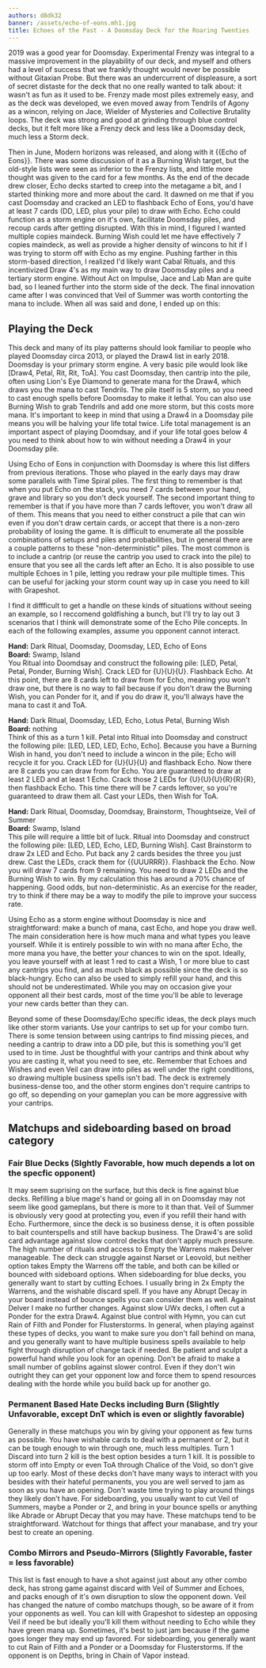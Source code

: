 ```yaml
---
authors: d8dk32
banner: /assets/echo-of-eons.mh1.jpg
title: Echoes of the Past - A Doomsday Deck for the Roaring Twenties
---
```


2019 was a good year for Doomsday. Experimental Frenzy was integral to a massive
improvement in the playability of our deck, and myself and others had a level of
success that we frankly thought would never be possible without Gitaxian Probe.
But there was an undercurrent of displeasure, a sort of secret distaste for the
deck that no one really wanted to talk about: it wasn't as fun as it used to be.
Frenzy made most piles extremely easy, and as the deck was developed, we even
moved away from Tendrils of Agony as a wincon, relying on Jace, Wielder of
Mysteries and Collective Brutality loops. The deck was strong and good at
grinding through blue control decks, but it felt more like a Frenzy deck and
less like a Doomsday deck, much less a Storm deck.

Then in June, Modern horizons was released, and along with it {{Echo of Eons}}.
There was some discussion of it as a Burning Wish target, but the old-style
lists were seen as inferior to the Frenzy lists, and little more thought was
given to the card for a few months. As the end of the decade drew closer, Echo
decks started to creep into the metagame a bit, and I started thinking more and
more about the card. It dawned on me that if you cast Doomsday and cracked an
LED to flashback Echo of Eons, you'd have at least 7 cards (DD, LED, plus your
pile) to draw with Echo. Echo could function as a storm engine on it's own,
facilitate Doomsday piles, and recoup cards after getting disrupted. With this
in mind, I figured I wanted multiple copies maindeck. Burning Wish could let me
have effectively 7 copies maindeck, as well as provide a higher density of
wincons to hit if I was trying to storm off with Echo as my engine. Pushing
farther in this storm-based direction, I realized I'd likely want Cabal Rituals,
and this incentivized Draw 4's as my main way to draw Doomsday piles and a
tertiary storm engine. Without Act on Impulse, Jace and Lab Man are quite bad,
so I leaned further into the storm side of the deck. The final innovation came
after I was convinced that Veil of Summer was worth contorting the mana to
include. When all was said and done, I ended up on this:

<div deckfile="2020/01/ddft.burg.txt" />

## Playing the Deck

This deck and many of its play patterns should look familiar to people who
played Doomsday circa 2013, or played the Draw4 list in early 2018. Doomsday is
your primary storm engine. A very basic pile would look like \[Draw4, Petal,
Rit, Rit, ToA\]. You cast Doomsday, then cantrip into the pile, often using
Lion's Eye Diamond to generate mana for the Draw4, which draws you the mana to
cast Tendrils. The pile itself is 5 storm, so you need to cast enough spells
before Doomsday to make it lethal. You can also use Burning Wish to grab
Tendrils and add one more storm, but this costs more mana. It's important to
keep in mind that using a Draw4 in a Doomsday pile means you will be halving
your life total twice. Life total management is an important aspect of playing
Doomdsay, and if your life total goes below 4 you need to think about how to win
without needing a Draw4 in your Doomsday pile.

Using Echo of Eons in conjunction with Doomsday is where this list differs from
previous iterations. Those who played in the early days may draw some parallels
with Time Spiral piles. The first thing to remember is that when you put Echo on
the stack, you need 7 cards between your hand, grave and library so you don't
deck yourself. The second important thing to remember is that if you have more
than 7 cards leftover, you won't draw all of them. This means that you need to
either construct a pile that can win even if you don't draw certain cards, or
accept that there is a non-zero probability of losing the game. It is difficult
to enumerate all the possible combinations of setups and piles and
probabilities, but in general there are a couple patterns to these
"non-deterministic" piles. The most common is to include a cantrip (or reuse the
cantrip you used to crack into the pile) to ensure that you see all the cards
left after an Echo. It is also possible to use multiple Echoes in 1 pile,
letting you redraw your pile multiple times. This can be useful for jacking your
storm count way up in case you need to kill with Grapeshot.

I find it diffficult to get a handle on these kinds of situations without seeing
an example, so I reccomend goldfishing a bunch, but I'll try to lay out 3
scenarios that I think will demonstrate some of the Echo Pile concepts. In each
of the following examples, assume you opponent cannot interact.

**Hand:** Dark Ritual, Doomsday, Doomsday, LED, Echo of Eons  
**Board:** Swamp, Island  
You Ritual into Doomdsay and construct the following pile: \[LED, Petal, Petal,
Ponder, Burning Wish\]. Crack LED for {U}{U}{U}. Flashback Echo. At this point,
there are 8 cards left to draw from for Echo, meaning you won't draw one, but
there is no way to fail because if you don't draw the Burning Wish, you can
Ponder for it, and if you do draw it, you'll always have the mana to cast it and
ToA.

**Hand:** Dark Ritual, Doomsday, LED, Echo, Lotus Petal, Burning Wish  
**Board:** nothing  
Think of this as a turn 1 kill. Petal into Ritual into Doomsday and construct
the following pile: \[LED, LED, LED, Echo, Echo\]. Because you have a Burning
Wish in hand, you don't need to include a wincon in the pile; Echo will recycle
it for you. Crack LED for {U}{U}{U} and flashback Echo. Now there are 8 cards
you can draw from for Echo. You are guaranteed to draw at least 2 LED and at
least 1 Echo. Crack those 2 LEDs for {U}{U}{U}{R}{R}{R}, then flashback Echo.
This time there will be 7 cards leftover, so you're guaranteed to draw them all.
Cast your LEDs, then Wish for ToA.

**Hand:** Dark Ritual, Doomsday, Doomdsay, Brainstorm, Thoughtseize, Veil of Summer  
**Board:** Swamp, Island  
This pile will require a little bit of luck. Ritual into Doomsday and construct
the following pile: \[LED, LED, Echo, LED, Burning Wish\]. Cast Brainstorm to
draw 2x LED and Echo. Put back any 2 cards besides the three you just drew. Cast
the LEDs, crack them for {{UUURRR}}. Flashback the Echo. Now you will draw 7
cards from 9 remaining. You need to draw 2 LEDs and the Burning Wish to win. By
my calculation this has around a 70% chance of happening. Good odds, but
non-deterministic. As an exercise for the reader, try to think if there may be a
way to modify the pile to improve your success rate.

Using Echo as a storm engine without Doomsday is nice and straightforward: make
a bunch of mana, cast Echo, and hope you draw well. The main consideration here
is how much mana and what types you leave yourself. While it is entirely
possible to win with no mana after Echo, the more mana you have, the better your
chances to win on the spot. Ideally, you leave yourself with at least 1 red to
cast a Wish, 1 or more blue to cast any cantrips you find, and as much black as
possible since the deck is so black-hungry. Echo can also be used to simply
refill your hand, and this should not be underestimated. While you may on
occasion give your opponent all their best cards, most of the time you'll be
able to leverage your new cards better than they can.

Beyond some of these Doomsday/Echo specific ideas, the deck plays much like
other storm variants. Use your cantrips to set up for your combo turn. There is
some tension between using cantrips to find missing pieces, and needing a
cantrip to draw into a DD pile, but this is something you'll get used to in
time. Just be thoughtful with your cantrips and think about why you are casting
it, what you need to see, etc. Remember that Echoes and Wishes and even Veil can
draw into piles as well under the right conditions, so drawing multiple business
spells isn't bad. The deck is extremely business-dense too, and the other storm
engines don't require cantrips to go off, so depending on your gameplan you can
be more aggressive with your cantrips.

## Matchups and sideboarding based on broad category

### Fair Blue Decks (Slghtly Favorable, how much depends a lot on the specfic opponent)

It may seem suprising on the surface, but this deck is fine against blue decks.
Refilling a blue mage's hand or going all in on Doomsday may not seem like good
gameplans, but there is more to it than that. Veil of Summer is obviously very
good at protecting you, even if you refill their hand with Echo. Furthermore,
since the deck is so business dense, it is often possible to bait counterspells
and still have backup business. The Draw4's are solid card advantage against
slow control decks that don't apply much pressure. The high number of rituals
and access to Empty the Warrens makes Delver manageable. The deck can struggle
against Narset or Leovold, but neither option takes Empty the Warrens off the
table, and both can be killed or bounced with sideboard options. When
sideboarding for blue decks, you generally want to start by cutting Echoes. I
usually bring in 2x Empty the Warrens, and the wishable discard spell. If you
have any Abrupt Decay in your board instead of bounce spells you can consider
them as well. Against Delver I make no further changes. Against slow UWx decks,
I often cut a Ponder for the extra Draw4. Against blue control with Hymn, you
can cut Rain of Filth and Ponder for Flusterstorms. In general, when playing
against these types of decks, you want to make sure you don't fall behind on
mana, and you generally want to have multiple business spells available to help
fight through disruption of change tack if needed. Be patient and sculpt a
powerful hand while you look for an opening. Don't be afraid to make a small
number of goblins against slower control. Even if they don't win outright they
can get your opponent low and force them to spend resources dealing with the
horde while you build back up for another go.

### Permanent Based Hate Decks including Burn (Slightly Unfavorable, except DnT which is even or slightly favorable)

Generally in these matchups you win by giving your opponent as few turns as
possible. You have wishable cards to deal with a permanent or 2, but it can be
tough enough to win through one, much less multiples. Turn 1 Discard into turn 2
kill is the best option besides a turn 1 kill. It is possible to storm off into
Empty or even ToA through Chalice of the Void, so don't give up too early. Most
of these decks don't have many ways to interact with you besides with their
hateful permanents, you you are well served to jam as soon as you have an
opening. Don't waste time trying to play around things they likely don't have.
For sideboarding, you usually want to cut Veil of Summers, maybe a Ponder or 2,
and bring in your bounce spells or anything like Abrade or Abrupt Decay that you
may have. These matchups tend to be straightforward. Watchout for things that
affect your manabase, and try your best to create an opening.

### Combo Mirrors and Pseudo-Mirrors (Slightly Favorable, faster = less favorable)

This list is fast enough to have a shot against just about any other combo deck,
has strong game against discard with Veil of Summer and Echoes, and packs enough
of it's own disruption to slow the opponent down. Veil has changed the nature of
combo matchups though, so be aware of it from your opponents as well. You can
kill with Grapeshot to sidestep an opposing Veil if need be but ideally you'll
kill them without needing to Echo while they have green mana up. Sometimes, it's
best to just jam because if the game goes longer they may end up favored. For
sideboarding, you generally want to cut Rain of Filth and a Ponder or a Doomsday
for Flusterstorms. If the opponent is on Depths, bring in Chain of Vapor
instead.
